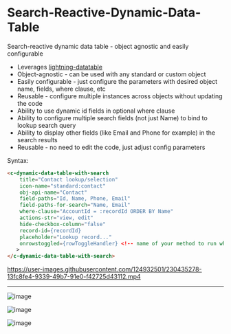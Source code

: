 # Search-Reactive-Dynamic-Data-Table
Search-reactive dynamic data table - object agnostic and easily configurable
* Leverages [lightning-datatable](https://developer.salesforce.com/docs/component-library/bundle/lightning-datatable/example)
* Object-agnostic - can be used with any standard or custom object
* Easily configurable - just configure the parameters with desired object name, fields, where clause, etc
* Reusable - configure multiple instances across objects without updating the code
* Ability to use dynamic id fields in optional where clause
* Ability to configure multiple search fields (not just Name) to bind to lookup search query
* Ability to display other fields (like Email and Phone for example) in the search results
* Reusable - no need to edit the code, just adjust config parameters

Syntax:
```html
<c-dynamic-data-table-with-search
    title="Contact lookup/selection"
    icon-name="standard:contact"
    obj-api-name="Contact"
    field-paths="Id, Name, Phone, Email"
    field-paths-for-search="Name, Email"
    where-clause="AccountId = :recordId ORDER BY Name"
    actions-str="view, edit"
    hide-checkbox-column="false"
    record-id={recordId}
    placeholder="Lookup record..."
    onrowstoggled={rowToggleHandler} <!-- name of your method to run when user toggles the checkbox on a row -->
   >
</c-dynamic-data-table-with-search>
```

https://user-images.githubusercontent.com/124932501/230435278-13fc8fe4-9339-49b7-91e0-f42725d43112.mp4

--------------------------------

![image](https://user-images.githubusercontent.com/124932501/229316105-ae37e46f-f76a-4e92-b491-b78bfcac6127.png)

![image](https://user-images.githubusercontent.com/124932501/229316126-d00f6f68-e621-4845-af72-7ff8e5543f89.png)

![image](https://user-images.githubusercontent.com/124932501/229316134-97d17df6-678c-4c85-a8c9-7ec2324febff.png)
